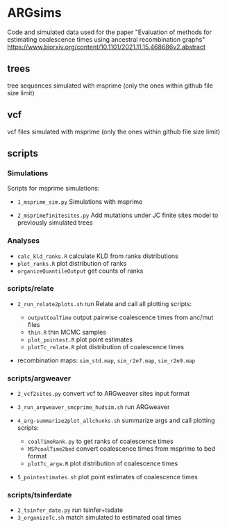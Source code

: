 # ARGsims

Code and simulated data used for the paper "Evaluation of methods for estimating coalescence times using ancestral recombination graphs"
https://www.biorxiv.org/content/10.1101/2021.11.15.468686v2.abstract

## trees
tree sequences simulated with msprime (only the ones within github file size limit)

## vcf
vcf files simulated with msprime (only the ones within github file size limit)

## scripts

### Simulations

Scripts for msprime simulations:

- `1_msprime_sim.py`
Simulations with msprime

- `2_msprimefinitesites.py`
Add mutations under JC finite sites model to previously simulated trees

### Analyses

- `calc_kld_ranks.R` calculate KLD from ranks distributions
- `plot_ranks.R` plot distribution of ranks
- `organizeQuantileOutput` get counts of ranks

### scripts/relate

- `2_run_relate2plots.sh` run Relate and call all plotting scripts:
    
    - `outputCoalTime` output pairwise coalescence times from anc/mut files
    - `thin.R` thin MCMC samples
    - `plot_pointest.R` plot point estimates
    - `plotTc_relate.R` plot distribution of coalescence times

- recombination maps: `sim_std.map`, `sim_r2e7.map`, `sim_r2e9.map`

### scripts/argweaver

- `2_vcf2sites.py` convert vcf to ARGweaver sites input format
- `3_run_argweaver_smcprime_hudsim.sh` run ARGweaver
- `4_arg-summarize2plot_allchunks.sh` summarize args and call plotting scripts:
    
    - `coalTimeRank.py` to get ranks of coalescence times
    - `MSPcoalTime2bed` convert coalescence times from msprime to bed format
    - `plotTc_argw.R` plot distribution of coalescence times

- `5_pointestimates.sh` plot point estimates of coalescence times
    
### scripts/tsinferdate

- `2_tsinfer_date.py` run tsinfer+tsdate
- `3_organizeTc.sh` match simulated to estimated coal times
